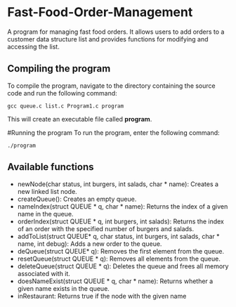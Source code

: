 # Fast-Food-Order-Management
A program for managing fast food orders. It allows users to add orders to a customer data structure list and provides functions for modifying and accessing the list.


## Compiling the program
To compile the program, navigate to the directory containing the source code and run the following command:
```
gcc queue.c list.c Program1.c program
```
This will create an executable file called **program**.


#Running the program
To run the program, enter the following command:
```
./program
```

## Available functions

+ newNode(char status, int burgers, int salads, char * name): Creates a new linked list node.
+ createQueue(): Creates an empty queue.
+ nameIndex(struct QUEUE * q, char * name): Returns the index of a given name in the queue.
+ orderIndex(struct QUEUE * q, int burgers, int salads): Returns the index of an order with the specified number of burgers and salads.
+ addToList(struct QUEUE* q, char status, int burgers, int salads, char * name, int debug): Adds a new order to the queue.
+ deQueue(struct QUEUE* q): Removes the first element from the queue.
+ resetQueue(struct QUEUE * q): Removes all elements from the queue.
+ deleteQueue(struct QUEUE * q): Deletes the queue and frees all memory associated with it.
+ doesNameExist(struct QUEUE * q, char * name): Returns whether a given name exists in the queue.
+ inRestaurant: Returns true if the node with the given name
